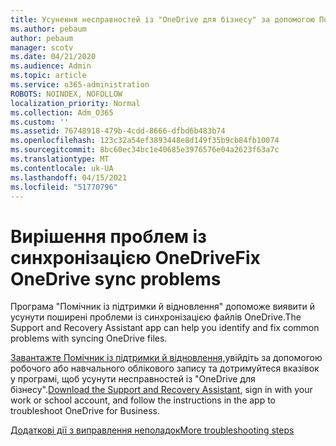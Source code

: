 ```yaml
---
title: Усунення несправностей із "OneDrive для бізнесу" за допомогою Помічника з інсталяції та відновлення
ms.author: pebaum
author: pebaum
manager: scotv
ms.date: 04/21/2020
ms.audience: Admin
ms.topic: article
ms.service: o365-administration
ROBOTS: NOINDEX, NOFOLLOW
localization_priority: Normal
ms.collection: Adm_O365
ms.custom: ''
ms.assetid: 76748918-479b-4cdd-8666-dfbd6b483b74
ms.openlocfilehash: 123c32a54ef3893448e8d149f35b9cb84fb10074
ms.sourcegitcommit: 8bc60ec34bc1e40685e3976576e04a2623f63a7c
ms.translationtype: MT
ms.contentlocale: uk-UA
ms.lasthandoff: 04/15/2021
ms.locfileid: "51770796"
---
```

# <a name="fix-onedrive-sync-problems"></a><span data-ttu-id="c2377-102">Вирішення проблем із синхронізацією OneDrive</span><span class="sxs-lookup"><span data-stu-id="c2377-102">Fix OneDrive sync problems</span></span>

<span data-ttu-id="c2377-103">Програма "Помічник із підтримки й відновлення" допоможе виявити й усунути поширені проблеми із синхронізацією файлів OneDrive.</span><span class="sxs-lookup"><span data-stu-id="c2377-103">The Support and Recovery Assistant app can help you identify and fix common problems with syncing OneDrive files.</span></span> 
  
<span data-ttu-id="c2377-104">[Завантажте Помічник із підтримки й відновлення,](https://aka.ms/sara)увійдіть за допомогою робочого або навчального облікового запису та дотримуйтеся вказівок у програмі, щоб усунути несправностей із "OneDrive для бізнесу".</span><span class="sxs-lookup"><span data-stu-id="c2377-104">[Download the Support and Recovery Assistant](https://aka.ms/sara), sign in with your work or school account, and follow the instructions in the app to troubleshoot OneDrive for Business.</span></span> 
  
[<span data-ttu-id="c2377-105">Додаткові дії з виправлення неполадок</span><span class="sxs-lookup"><span data-stu-id="c2377-105">More troubleshooting steps</span></span>](https://go.microsoft.com/fwlink/?linkid=872097)
  

